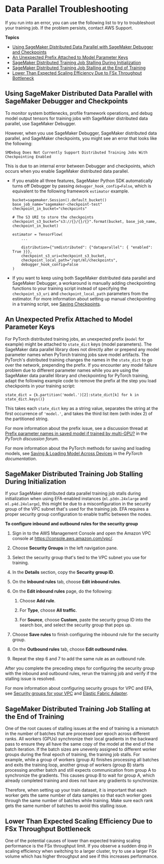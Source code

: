 # Data Parallel Troubleshooting<a name="distributed-troubleshooting-data-parallel"></a>

If you run into an error, you can use the following list to try to troubleshoot your training job\. If the problem persists, contact AWS Support\. 

**Topics**
+ [Using SageMaker Distributed Data Parallel with SageMaker Debugger and Checkpoints](#distributed-ts-data-parallel-debugger)
+ [An Unexpected Prefix Attached to Model Parameter Keys](#distributed-ts-data-parallel-pytorch-prefix)
+ [SageMaker Distributed Training Job Stalling During Initialization](#distributed-ts-data-parallel-efa-sg)
+ [SageMaker Distributed Training Job Stalling at the End of Training](#distributed-ts-data-parallel-stall-at-the-end)
+ [Lower Than Expected Scaling Efficiency Due to FSx Throughput Bottleneck](#distributed-ts-data-parallel-fsx-throughput-bottleneck)

## Using SageMaker Distributed Data Parallel with SageMaker Debugger and Checkpoints<a name="distributed-ts-data-parallel-debugger"></a>

To monitor system bottlenecks, profile framework operations, and debug model output tensors for training jobs with SageMaker distributed data parallel, use SageMaker Debugger\. 

However, when you use SageMaker Debugger, SageMaker distributed data parallel, and SageMaker checkpoints, you might see an error that looks like the following: 

```
SMDebug Does Not Currently Support Distributed Training Jobs With Checkpointing Enabled
```

This is due to an internal error between Debugger and checkpoints, which occurs when you enable SageMaker distributed data parallel\. 
+ If you enable all three features, SageMaker Python SDK automatically turns off Debugger by passing `debugger_hook_config=False`, which is equivalent to the following framework `estimator` example\.

  ```
  bucket=sagemaker.Session().default_bucket()
  base_job_name="sagemaker-checkpoint-test"
  checkpoint_in_bucket="checkpoints"
  
  # The S3 URI to store the checkpoints
  checkpoint_s3_bucket="s3://{}/{}/{}".format(bucket, base_job_name, checkpoint_in_bucket)
  
  estimator = TensorFlow(
      ...
      
      distribution={"smdistributed": {"dataparallel": { "enabled": True }}},
      checkpoint_s3_uri=checkpoint_s3_bucket,
      checkpoint_local_path="/opt/ml/checkpoints",
      debugger_hook_config=False
  )
  ```
+ If you want to keep using both SageMaker distributed data parallel and SageMaker Debugger, a workaround is manually adding checkpointing functions to your training script instead of specifying the `checkpoint_s3_uri` and `checkpoint_local_path` parameters from the estimator\. For more information about setting up manual checkpointing in a training script, see [Saving Checkpoints](distributed-troubleshooting-model-parallel.md#distributed-ts-model-parallel-checkpoints)\.

## An Unexpected Prefix Attached to Model Parameter Keys<a name="distributed-ts-data-parallel-pytorch-prefix"></a>

For PyTorch distributed training jobs, an unexpected prefix \(`model` for example\) might be attached to `state_dict` keys \(model parameters\)\. The SageMaker data parallel library does not directly alter or prepend any model parameter names when PyTorch training jobs save model artifacts\. The PyTorch's distributed training changes the names in the `state_dict` to go over the network, prepending the prefix\. If you encounter any model failure problem due to different parameter names while you are using the SageMaker data parallel library and checkpointing for PyTorch training, adapt the following example code to remove the prefix at the step you load checkpoints in your training script:

```
state_dict = {k.partition('model.')[2]:state_dict[k] for k in state_dict.keys()}
```

This takes each `state_dict` key as a string value, separates the string at the first occurrence of `'model.'`, and takes the third list item \(with index 2\) of the partitioned string\.

For more information about the prefix issue, see a discussion thread at [Prefix parameter names in saved model if trained by multi\-GPU?](https://discuss.pytorch.org/t/prefix-parameter-names-in-saved-model-if-trained-by-multi-gpu/494) in the *PyTorch discussion forum*\.

For more information about the PyTorch methods for saving and loading models, see [Saving & Loading Model Across Devices](https://pytorch.org/tutorials/beginner/saving_loading_models.html#saving-loading-model-across-devices) in the *PyTorch documentation*\.

## SageMaker Distributed Training Job Stalling During Initialization<a name="distributed-ts-data-parallel-efa-sg"></a>

If your SageMaker distributed data parallel training job stalls during initialization when using EFA\-enabled instances \(`ml.p3dn.24xlarge` and `ml.p4d.24xlarge`\), this might be due to a misconfiguration in the security group of the VPC subnet that's used for the training job\. EFA requires a proper security group configuration to enable traffic between the nodes\.

**To configure inbound and outbound rules for the security group**

1. Sign in to the AWS Management Console and open the Amazon VPC console at [https://console\.aws\.amazon\.com/vpc/](https://console.aws.amazon.com/vpc/)\.

1. Choose **Security Groups** in the left navigation pane\.

1. Select the security group that's tied to the VPC subnet you use for training\. 

1. In the **Details** section, copy the **Security group ID**\.

1. On the **Inbound rules** tab, choose **Edit inbound rules**\.

1. On the **Edit inbound rules** page, do the following: 

   1. Choose **Add rule**\.

   1. For **Type**, choose **All traffic**\.

   1. For **Source**, choose **Custom**, paste the security group ID into the search box, and select the security group that pops up\.

1. Choose **Save rules** to finish configuring the inbound rule for the security group\.

1. On the **Outbound rules** tab, choose **Edit outbound rules**\.

1. Repeat the step 6 and 7 to add the same rule as an outbound rule\.

After you complete the preceding steps for configuring the security group with the inbound and outbound rules, rerun the training job and verify if the stalling issue is resolved\.

For more information about configuring security groups for VPC and EFA, see [Security groups for your VPC](https://docs.aws.amazon.com/vpc/latest/userguide/VPC_SecurityGroups.html) and [Elastic Fabric Adapter](https://docs.aws.amazon.com/AWSEC2/latest/UserGuide/efa.html)\.

## SageMaker Distributed Training Job Stalling at the End of Training<a name="distributed-ts-data-parallel-stall-at-the-end"></a>

One of the root causes of stalling issues at the end of training is a mismatch in the number of batches that are processed per epoch across different ranks\. All workers \(GPUs\) synchronize their local gradients in the backward pass to ensure they all have the same copy of the model at the end of the batch iteration\. If the batch sizes are unevenly assigned to different worker groups during the final epoch of training, the training job stalls\. For example, while a group of workers \(group A\) finishes processing all batches and exits the training loop, another group of workers \(group B\) starts processing another batch and still expects communication from group A to synchronize the gradients\. This causes group B to wait for group A, which already completed training and does not have any gradients to synchronize\. 

Therefore, when setting up your train dataset, it is important that each worker gets the same number of data samples so that each worker goes through the same number of batches while training\. Make sure each rank gets the same number of batches to avoid this stalling issue\.

## Lower Than Expected Scaling Efficiency Due to FSx Throughput Bottleneck<a name="distributed-ts-data-parallel-fsx-throughput-bottleneck"></a>

One of the potential causes of lower than expected training scaling performance is the FSx throughput limit\. If you observe a sudden drop in scaling efficiency when switching to a larger cluster, try to use a larger FSx volume which has higher throughput and see if this increases performance\.
